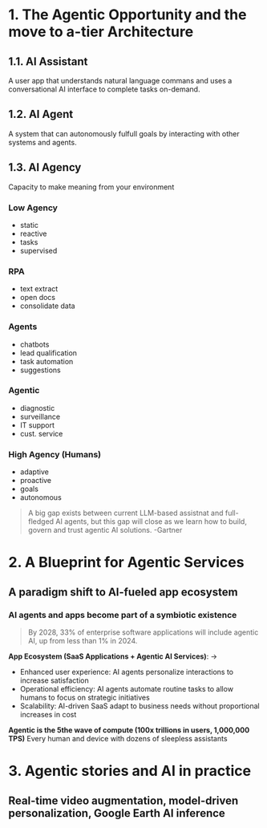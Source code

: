 # 1. The Agentic Opportunity and the move to a-tier Architecture
## 1.1. AI Assistant
A user app that understands natural language commans and uses a conversational AI interface to complete tasks on-demand.
## 1.2. AI Agent
A system that can autonomously fulfull goals by interacting with other systems and agents.
## 1.3. AI Agency
Capacity to make meaning from your environment
### Low Agency 
- static
- reactive
- tasks
- supervised
### RPA 
- text extract
- open docs
- consolidate data
### Agents
- chatbots
- lead qualification
- task automation
- suggestions
### Agentic
- diagnostic
- surveillance
- IT support
- cust. service
### High Agency (Humans)
- adaptive
- proactive
- goals
- autonomous
> A big gap exists between current LLM-based assistnat and full-fledged AI agents, but this gap will close as we learn how to build, govern and trust agentic AI solutions.
> -Gartner
# 2. A Blueprint for Agentic Services
## A paradigm shift to AI-fueled app ecosystem
### AI agents and apps become part of a symbiotic existence
> By 2028, 33% of enterprise software applications will include agentic AI, up from less than 1% in 2024.

**App Ecosystem (SaaS Applications + Agentic AI Services)**: ->
- Enhanced user experience: AI agents personalize interactions to increase satisfaction
- Operational efficiency: AI agents automate routine tasks to allow humans to focus on strategic initiatives
- Scalability: AI-driven SaaS adapt to business needs without proportional increases in cost

**Agentic is the 5the wave of compute (100x trillions in users, 1,000,000 TPS)**
Every human and device with dozens of sleepless assistants

# 3. Agentic stories and AI in practice
## Real-time video augmentation, model-driven personalization, Google Earth AI inference 
